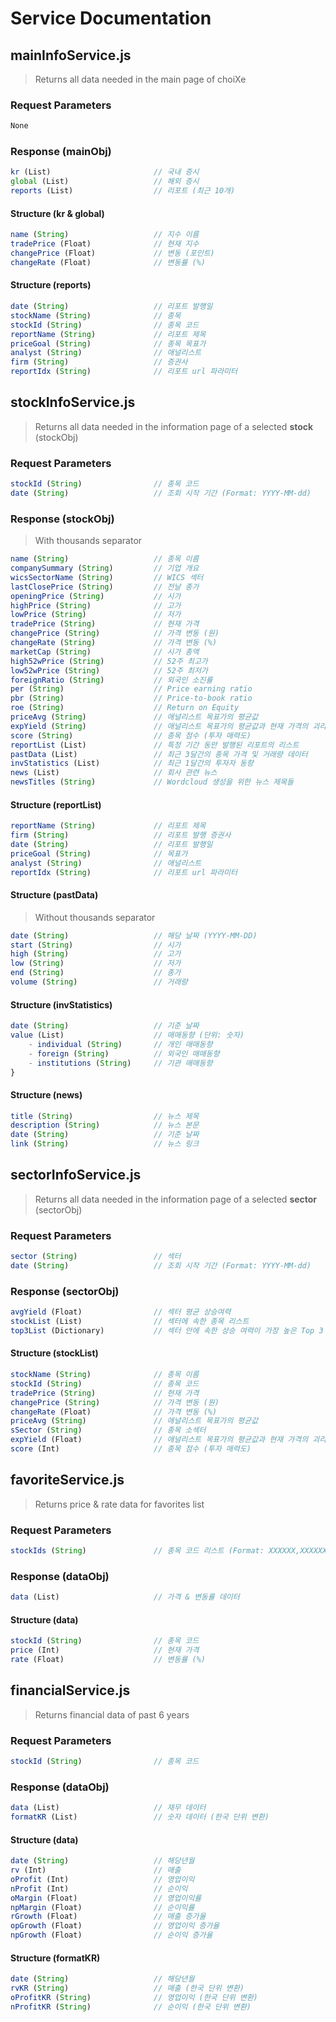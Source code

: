 # Service Documentation

## mainInfoService.js

> Returns all data needed in the main page of choiXe

### Request Parameters

```javascript
None
```

### Response (mainObj)

```javascript
kr (List)                       // 국내 증시
global (List)                   // 해외 증시
reports (List)                  // 리포트 (최근 10개)
```

#### Structure (kr & global)

```javascript
name (String)                   // 지수 이름
tradePrice (Float)              // 현재 지수
changePrice (Float)             // 변동 (포인트)
changeRate (Float)              // 변동률 (%)
```

#### Structure (reports)

```javascript
date (String)                   // 리포트 발행일
stockName (String)              // 종목
stockId (String)                // 종목 코드
reportName (String)             // 리포트 제목
priceGoal (String)              // 종목 목표가
analyst (String)                // 애널리스트
firm (String)                   // 증권사
reportIdx (String)              // 리포트 url 파라미터
```

## stockInfoService.js

> Returns all data needed in the information page of a selected **stock** (stockObj)

### Request Parameters

```javascript
stockId (String)                // 종목 코드
date (String)                   // 조회 시작 기간 (Format: YYYY-MM-dd)
```

### Response (stockObj)

> With thousands separator

```javascript
name (String)                   // 종목 이름
companySummary (String)         // 기업 개요
wicsSectorName (String)         // WICS 섹터
lastClosePrice (String)         // 전날 종가
openingPrice (String)           // 시가
highPrice (String)              // 고가
lowPrice (String)               // 저가
tradePrice (String)             // 현재 가격
changePrice (String)            // 가격 변동 (원)
changeRate (String)             // 가격 변동 (%)
marketCap (String)              // 시가 총액
high52wPrice (String)           // 52주 최고가
low52wPrice (String)            // 52주 최저가
foreignRatio (String)           // 외국인 소진률
per (String)                    // Price earning ratio
pbr (String)                    // Price-to-book ratio
roe (String)                    // Return on Equity
priceAvg (String)               // 애널리스트 목표가의 평균값
expYield (String)               // 애널리스트 목표가의 평균값과 현재 가격의 괴리율
score (String)                  // 종목 점수 (투자 매력도)
reportList (List)               // 특정 기간 동안 발행된 리포트의 리스트
pastData (List)                 // 최근 3달간의 종목 가격 및 거래량 데이터
invStatistics (List)            // 최근 1달간의 투자자 동향
news (List)                     // 회사 관련 뉴스
newsTitles (String)             // Wordcloud 생성을 위한 뉴스 제목들
```

#### Structure (reportList)

```javascript
reportName (String)             // 리포트 제목
firm (String)                   // 리포트 발행 증권사
date (String)                   // 리포트 발행일
priceGoal (String)              // 목표가
analyst (String)                // 애널리스트
reportIdx (String)              // 리포트 url 파라미터
```

#### Structure (pastData)

> Without thousands separator

```javascript
date (String)                   // 해당 날짜 (YYYY-MM-DD)
start (String)                  // 시가
high (String)                   // 고가
low (String)                    // 저가
end (String)                    // 종가
volume (String)                 // 거래량
```

#### Structure (invStatistics)

```javascript
date (String)                   // 기준 날짜
value (List)                    // 매매동향 (단위: 숫자)
    - individual (String)       // 개인 매매동향
    - foreign (String)          // 외국인 매매동향
    - institutions (String)     // 기관 매매동향
}
```

#### Structure (news)

```javascript
title (String)                  // 뉴스 제목
description (String)            // 뉴스 본문
date (String)                   // 기준 날짜
link (String)                   // 뉴스 링크
```

## sectorInfoService.js

> Returns all data needed in the information page of a selected **sector** (sectorObj)

### Request Parameters

```javascript
sector (String)                 // 섹터
date (String)                   // 조회 시작 기간 (Format: YYYY-MM-dd)
```

### Response (sectorObj)

```javascript
avgYield (Float)                // 섹터 평균 상승여력
stockList (List)                // 섹터에 속한 종목 리스트
top3List (Dictionary)           // 섹터 안에 속한 상승 여력이 가장 높은 Top 3 소섹터
```

#### Structure (stockList)

```javascript
stockName (String)              // 종목 이름
stockId (String)                // 종목 코드
tradePrice (String)             // 현재 가격
changePrice (String)            // 가격 변동 (원)
changeRate (Float)              // 가격 변동 (%)
priceAvg (String)               // 애널리스트 목표가의 평균값
sSector (String)                // 종목 소섹터
expYield (Float)                // 애널리스트 목표가의 평균값과 현재 가격의 괴리율
score (Int)                     // 종목 점수 (투자 매력도)
```

## favoriteService.js

> Returns price & rate data for favorites list

### Request Parameters

```javascript
stockIds (String)               // 종목 코드 리스트 (Format: XXXXXX,XXXXXX,)
```

### Response (dataObj)

```javascript
data (List)                     // 가격 & 변동률 데이터
```

#### Structure (data)

```javascript
stockId (String)                // 종목 코드
price (Int)                     // 현재 가격
rate (Float)                    // 변동률 (%)
```

## financialService.js

> Returns financial data of past 6 years

### Request Parameters

```javascript
stockId (String)                // 종목 코드
```

### Response (dataObj)

```javascript
data (List)                     // 재무 데이터
formatKR (List)                 // 숫자 데이터 (한국 단위 변환)
```

#### Structure (data)

```javascript
date (String)                   // 해당년월
rv (Int)                        // 매출
oProfit (Int)                   // 영업이익
nProfit (Int)                   // 순이익
oMargin (Float)                 // 영업이익률
npMargin (Float)                // 순이익률
rGrowth (Float)                 // 매출 증가율
opGrowth (Float)                // 영업이익 증가율
npGrowth (Float)                // 순이익 증가율
```

#### Structure (formatKR)

```javascript
date (String)                   // 해당년월
rvKR (String)                   // 매출 (한국 단위 변환)
oProfitKR (String)              // 영업이익 (한국 단위 변환)
nProfitKR (String)              // 순이익 (한국 단위 변환)
```